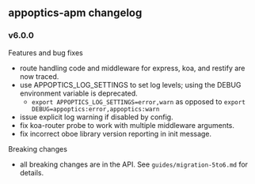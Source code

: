 ## appoptics-apm changelog

### v6.0.0

Features and bug fixes
- route handling code and middleware for express, koa, and restify are now traced.
- use APPOPTICS_LOG_SETTINGS to set log levels; using the DEBUG environment variable is deprecated.
    - `export APPOPTICS_LOG_SETTINGS=error,warn` as opposed to `export DEBUG=appoptics:error,appoptics:warn`
- issue explicit log warning if disabled by config.
- fix koa-router probe to work with multiple middleware arguments.
- fix incorrect oboe library version reporting in init message.

Breaking changes
- all breaking changes are in the API. See `guides/migration-5to6.md` for details.
